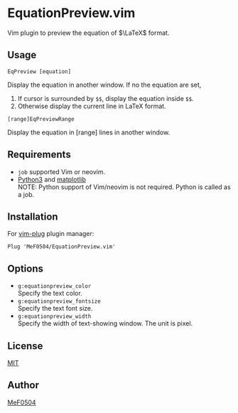 # EquationPreview.vim

Vim plugin to preview the equation of $\LaTeX$ format.

## Usage

```vim
EqPreview [equation]
```
Display the equation in another window.
If no the equation are set,
1. If cursor is surrounded by `$$`, display the equation inside `$$`.
2. Otherwise display the current line in LaTeX format.

```vim
[range]EqPreviewRange
```
Display the equation in [range] lines in another window.

## Requirements
* `job` supported Vim or neovim.
* [Python3](https://www.python.org/) and [matplotlib](https://matplotlib.org/)  
    NOTE: Python support of Vim/neovim is not required.
    Python is called as a job.

## Installation

For [vim-plug](https://github.com/junegunn/vim-plug) plugin manager:

```vim
Plug 'MeF0504/EquationPreview.vim'
```

## Options
* `g:equationpreview_color`  
    Specify the text color.
* `g:equationpreview_fontsize`  
    Specify the text font size.
* `g:equationpreview_width`  
    Specify the width of text-showing window.
    The unit is pixel.

## License
[MIT](https://github.com/MeF0504/EquationPreview.vim/blob/main/LICENSE)

## Author
[MeF0504](https://github.com/MeF0504)
